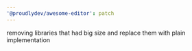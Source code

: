 ```yaml
---
'@proudlydev/awesome-editor': patch
---
```


removing libraries that had big size and replace them with plain implementation
